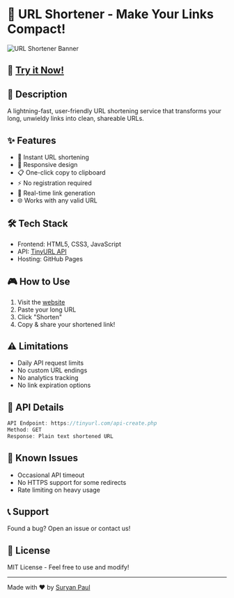 # 🚀 URL Shortener - Make Your Links Compact! 

![URL Shortener Banner](https://img.shields.io/badge/URL-Shortener-brightgreen)

## 🌟 [Try it Now!](https://suryanpaul.github.io/UrlShortener/)

## 📝 Description
A lightning-fast, user-friendly URL shortening service that transforms your long, unwieldy links into clean, shareable URLs.

## ✨ Features
- 🎯 Instant URL shortening
- 📱 Responsive design
- 📋 One-click copy to clipboard
- ⚡ No registration required
- 🔄 Real-time link generation
- 🌐 Works with any valid URL

## 🛠️ Tech Stack
- Frontend: HTML5, CSS3, JavaScript
- API: [TinyURL API](https://tinyurl.com/app/dev)
- Hosting: GitHub Pages

## 🎮 How to Use
1. Visit the [website](https://suryanpaul.github.io/UrlShortener/)
2. Paste your long URL
3. Click "Shorten"
4. Copy & share your shortened link!

## ⚠️ Limitations
- Daily API request limits
- No custom URL endings
- No analytics tracking
- No link expiration options

## 🔄 API Details
```javascript
API Endpoint: https://tinyurl.com/api-create.php
Method: GET
Response: Plain text shortened URL
```

## 🚫 Known Issues
- Occasional API timeout
- No HTTPS support for some redirects
- Rate limiting on heavy usage

## 📞 Support
Found a bug? Open an issue or contact us!

## 📜 License
MIT License - Feel free to use and modify!

---
Made with ❤️ by [Suryan Paul](https://github.com/suryanpaul)
